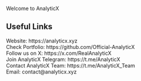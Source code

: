 Welcome to AnalyticX

<h2>Useful Links</h2>
Website: https://analyticx.xyz <br>
Check Portfolio: https://github.com/Official-AnalyticX <br>
Follow us on X: https://x.com/RealAnalyticX <br>
Join AnalyticX Telegram: https://t.me/AnalyticX <br>
Contact AnalyticX Team: https://t.me/AnalyticX_Team <br>
Email: contact@analyticx.xyz <br>

<!---
Official-AnalyticX/Official-AnalyticX is a ✨ special ✨ repository because its `README.md` (this file) appears on your GitHub profile.
You can click the Preview link to take a look at your changes.
--->

